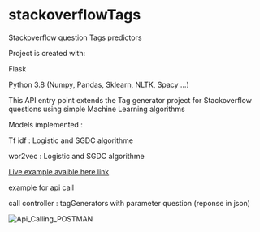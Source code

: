 # stackoverflowTags

Stackoverflow question Tags predictors

Project is created with:

Flask 

Python 3.8 (Numpy, Pandas, Sklearn, NLTK, Spacy ...)

This API entry point extends the Tag generator project for Stackoverflow questions using simple Machine Learning algorithms

Models implemented :

Tf idf : Logistic and SGDC algorithme

wor2vec : Logistic and SGDC algorithme


[Live example avaible here link](http://ismail2233.pythonanywhere.com/)

example for api call

call controller : tagGenerators with parameter question (reponse in json)

![Api_Calling_POSTMAN](https://user-images.githubusercontent.com/74118071/160246979-0c903303-0c09-47a5-90b9-61005f5cc899.png)
